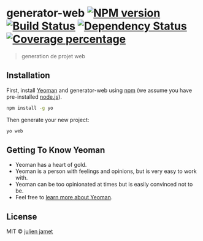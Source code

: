 # generator-web [![NPM version][npm-image]][npm-url] [![Build Status][travis-image]][travis-url] [![Dependency Status][daviddm-image]][daviddm-url] [![Coverage percentage][coveralls-image]][coveralls-url]
> generation de projet web

## Installation

First, install [Yeoman](http://yeoman.io) and generator-web using [npm](https://www.npmjs.com/) (we assume you have pre-installed [node.js](https://nodejs.org/)).

```bash
npm install -g yo
```

Then generate your new project:

```bash
yo web
```

## Getting To Know Yeoman

 * Yeoman has a heart of gold.
 * Yeoman is a person with feelings and opinions, but is very easy to work with.
 * Yeoman can be too opinionated at times but is easily convinced not to be.
 * Feel free to [learn more about Yeoman](http://yeoman.io/).

## License

MIT © [julien jamet]()


[npm-image]: https://badge.fury.io/js/generator-web.svg
[npm-url]: https://npmjs.org/package/generator-web
[travis-image]: https://travis-ci.org/jamet-julien/generator-web.svg?branch=master
[travis-url]: https://travis-ci.org/jamet-julien/generator-web
[daviddm-image]: https://david-dm.org/jamet-julien/generator-web.svg?theme=shields.io
[daviddm-url]: https://david-dm.org/jamet-julien/generator-web
[coveralls-image]: https://coveralls.io/repos/jamet-julien/generator-web/badge.svg
[coveralls-url]: https://coveralls.io/r/jamet-julien/generator-web
